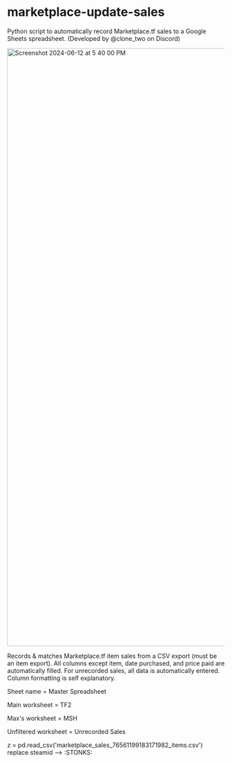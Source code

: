 # marketplace-update-sales

Python script to automatically record Marketplace.tf sales to a Google Sheets spreadsheet. (Developed by @clone_two on Discord)

<img width="1383" alt="Screenshot 2024-06-12 at 5 40 00 PM" src="https://github.com/idomanteu/marketplace-update-sales/assets/126209266/4594ef2c-c2a9-4fa6-8196-e65155a83f48">

Records & matches Marketplace.tf item sales from a CSV export (must be an item export). All columns except item, date purchased, and price paid are automatically filled. For unrecorded sales, all data is automatically entered. Column formatting is self explanatory. 

Sheet name = Master Spreadsheet

Main worksheet = TF2

Max's worksheet = MSH

Unfiltered worksheet = Unrecorded Sales

z = pd.read_csv('marketplace_sales_76561199183171982_items.csv')
replace steamid --> :STONKS:
